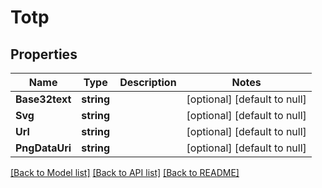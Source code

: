 # Totp

## Properties
Name | Type | Description | Notes
------------ | ------------- | ------------- | -------------
**Base32text** | **string** |  | [optional] [default to null]
**Svg** | **string** |  | [optional] [default to null]
**Url** | **string** |  | [optional] [default to null]
**PngDataUri** | **string** |  | [optional] [default to null]

[[Back to Model list]](../README.md#documentation-for-models) [[Back to API list]](../README.md#documentation-for-api-endpoints) [[Back to README]](../README.md)


